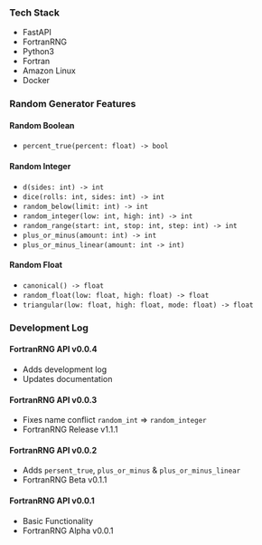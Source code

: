 ### Tech Stack
- FastAPI
- FortranRNG
- Python3
- Fortran
- Amazon Linux
- Docker

### Random Generator Features

#### Random Boolean
- `percent_true(percent: float) -> bool`

#### Random Integer
- `d(sides: int) -> int`
- `dice(rolls: int, sides: int) -> int`
- `random_below(limit: int) -> int`
- `random_integer(low: int, high: int) -> int`
- `random_range(start: int, stop: int, step: int) -> int`
- `plus_or_minus(amount: int) -> int`
- `plus_or_minus_linear(amount: int -> int)`

#### Random Float
- `canonical() -> float`
- `random_float(low: float, high: float) -> float`
- `triangular(low: float, high: float, mode: float) -> float`

### Development Log
#### FortranRNG API v0.0.4
- Adds development log
- Updates documentation

#### FortranRNG API v0.0.3
- Fixes name conflict `random_int` => `random_integer`
- FortranRNG Release v1.1.1

#### FortranRNG API v0.0.2
- Adds `persent_true`, `plus_or_minus` & `plus_or_minus_linear`
- FortranRNG Beta v0.1.1

#### FortranRNG API v0.0.1
- Basic Functionality
- FortranRNG Alpha v0.0.1
